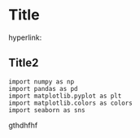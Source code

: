 # Title

hyperlink: 

## Title2

``` import os
import numpy as np
import pandas as pd
import matplotlib.pyplot as plt
import matplotlib.colors as colors
import seaborn as sns

```




gthdhfhf